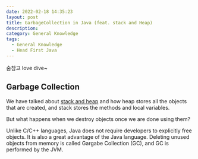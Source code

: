 ```yaml
---
date: 2022-02-18 14:35:23
layout: post
title: GarbageCollection in Java (feat. stack and Heap)
description:
category: General Knowledge
tags:
  - General Knowledge
  - Head First Java
---
```

숨참고 love dive~

## Garbage Collection
We have talked about [stack and heap](https://brian6484.github.io/general%20knowledge/2022/02/18/GarbageHeapAndStack.html)
and how heap stores all the objects that are created, and
stack stores the methods and local variables.

But what happens when we destroy objects once we are done using
them?

Unlike C/C++ languages, Java does not require developers 
to explicitly free objects. It is also a great advantage 
of the Java language. Deleting unused objects from memory
is called Gargabe Collection (GC), and GC is performed by 
the JVM.



